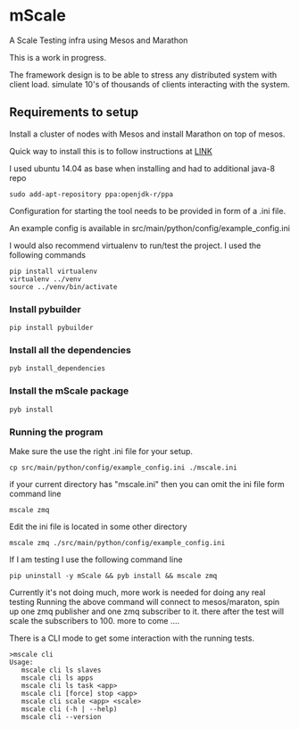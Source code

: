 # mScale
A Scale Testing infra using Mesos and Marathon

This is a work in progress.

The framework design is to be able to stress any distributed system with client load.
simulate 10's of thousands of clients interacting with the system.

## Requirements to setup

Install a cluster of nodes with Mesos and install Marathon on top of mesos.

Quick way to install this is to follow instructions at
[LINK](https://open.mesosphere.com/getting-started/install/)

I used ubuntu 14.04 as base when installing and had to additional java-8 repo

`sudo add-apt-repository ppa:openjdk-r/ppa`


Configuration for starting the tool needs to be provided in form of a .ini file.

An example config is available in src/main/python/config/example_config.ini

I would also recommend virtualenv to run/test the project.
I used the following commands
```
pip install virtualenv
virtualenv ../venv
source ../venv/bin/activate
```

### Install pybuilder
`pip install pybuilder`

### Install all the dependencies
`pyb install_dependencies`

### Install the mScale package
`pyb install`

### Running the program
Make sure the use the right .ini file for your setup.

`cp src/main/python/config/example_config.ini ./mscale.ini`

if your current directory has "mscale.ini" then you can omit the ini file form command line

`mscale zmq`

Edit the ini file is located in some other directory

`mscale zmq ./src/main/python/config/example_config.ini`

If I am testing I use the following command line

`pip uninstall -y mScale && pyb install && mscale zmq`

Currently it's not doing much, more work is needed for doing any real testing
Running the above command will connect to mesos/maraton, spin up one zmq publisher
and one zmq subscriber to it.
there after the test will scale the subscribers to 100.
more to come ....

There is a CLI mode to get some interaction with the running tests.
```
>mscale cli
Usage:
   mscale cli ls slaves
   mscale cli ls apps
   mscale cli ls task <app>
   mscale cli [force] stop <app>
   mscale cli scale <app> <scale>
   mscale cli (-h | --help)
   mscale cli --version
```

